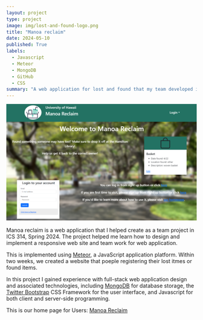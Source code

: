 ```yaml
---
layout: project
type: project
image: img/lost-and-found-logo.png
title: "Manoa reclaim"
date: 2024-05-10
published: True
labels:
  - Javascript
  - Meteor
  - MongoDB
  - GitHub
  - CSS
summary: "A web application for lost and found that my team developed in ICS 314."
---
```


<img class="img-fluid" src="../img/Manoa-reclaim.png">

Manoa reclaim is a web application that I helped create as a team project in ICS 314, Spring 2024. The project helped me learn how to design and implement a responsive web site and team work for web application.

This is implemented using [Meteor](http://meteor.com), a JavaScript application platform. Within two weeks, we created a website that poeple registering their lost itmes or found items.

In this project I gained experience with full-stack web application design and associated technologies, including [MongoDB](http://mongodb.com) for database storage, the [Twitter Bootstrap](http://getbootstrap.com/) CSS Framework for the user interface, and Javascript for both client and server-side programming. 

This is our home page for Users: <a href="https://manoa-reclaim.github.io/">Manoa Reclaim</a>
